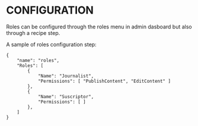 ﻿# CONFIGURATION
Roles can be configured through the roles menu in admin dasboard but also through a recipe step.

A sample of roles configuration step:
```
{
    "name": "roles",
    "Roles": [
		{
			"Name": "Journalist",
			"Permissions": [ "PublishContent", "EditContent" ]
		},
		{
			"Name": "Suscriptor",
			"Permissions": [ ]
		},
    ]
}
```